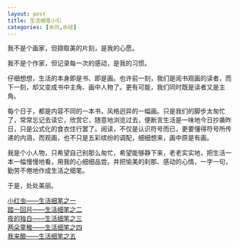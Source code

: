 ```yaml
---
layout: post
title: 生活细笔小引
categories: [水问,水经]
---
```


我不是个画家，但撷取美的片刻，是我的心愿。

我不是个作家，但记录每一次的感动，是我的习惯。

仔细想想，生活的本身即是书、即是画。也许前一刻，我们是阅书观画的读者，而下一刻，却又变成书中主角、画中人物了。更有可能，我们同时既是读者又是主角。

每个日子，都是内容不同的一本书，风格迥异的一幅画。只是我们的脚步太匆忙了，常常忘记去读它，欣赏它，随意地浏览过去，便断言生活是一味地今日抄袭昨日，只是公式化的食衣住行罢了。阅读，不仅是认识符号而已，更要懂得符号所传递的内涵，而观画，也不只是五彩缤纷的调配，细细想来，画中原是有画。

我是个小人物，只希望自己别那么匆忙，希望能够静下来，老老实实地，把生活一本一幅慢慢地看，用我的心细细品尝。并把愉美的刹那、感动的心情，一字一句，勤劳不倦地作成生活之细笔。

于是，处处美丽。

[小红虫——生活细笔之一](http://jianzheng.yidie.org/水问/水经/xiao-hong-chong.html)  
[踏一回月——生活细笔之二](http://jianzheng.yidie.org/水问/水经/ta-yi-hui-yue.html)  
[夜的独白——生活细笔之三](http://jianzheng.yidie.org/水问/水经/ye-de-du-bai.html)  
[两朵童稚——生活细笔之四](http://jianzheng.yidie.org/水问/水经/liang-duo-tong-zhi.html)  
[我来酿——生活细笔之五](http://jianzheng.yidie.org/水问/水经/wo-lai-niang.html)